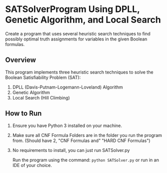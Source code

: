 # SATSolverProgram Using DPLL, Genetic Algorithm, and Local Search
Create a program that uses several heuristic search techniques to find possibly optimal truth assignments for variables in the given Boolean formulas.

## Overview
This program implements three heuristic search techniques to solve the Boolean Satisfiability Problem (SAT):
1. DPLL (Davis-Putnam-Logemann-Loveland) Algorithm
2. Genetic Algorithm
3. Local Search (Hill Climbing)

## How to Run
1. Ensure you have Python 3 installed on your machine.
2. Make sure all CNF Formula Folders are in the folder you run the program from. 
	(Should have 2, "CNF Formulas and" "HARD CNF Formulas")
3. No requirements to install, you can just run SATSolver.py
												
	Run the program using the command:
		```
	    python SATSolver.py
		```
	    or run in an IDE of your choice.